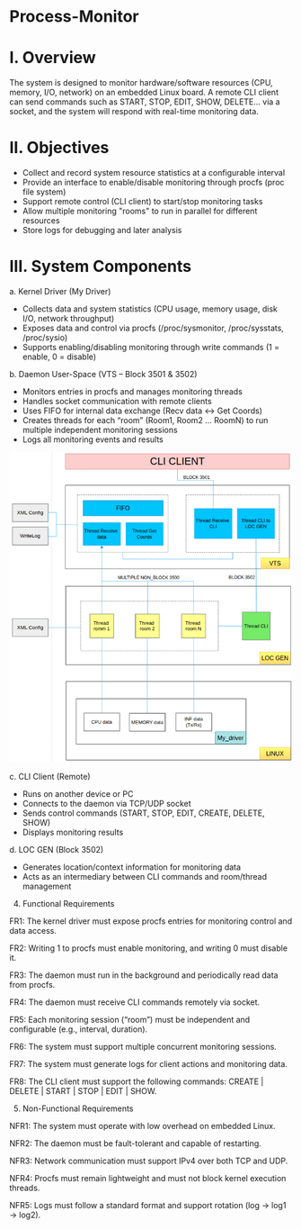 # Process-Monitor
# I. Overview
The system is designed to monitor hardware/software resources (CPU, memory, I/O, network) on an embedded Linux board. A remote CLI client can send commands such as START, STOP, EDIT, SHOW, DELETE... via a socket, and the system will respond with real-time monitoring data.
# II. Objectives
- Collect and record system resource statistics at a configurable interval
- Provide an interface to enable/disable monitoring through procfs (proc file system)
- Support remote control (CLI client) to start/stop monitoring tasks
- Allow multiple monitoring "rooms" to run in parallel for different resources
- Store logs for debugging and later analysis
# III. System Components
a. Kernel Driver (My Driver)
- Collects data and system statistics (CPU usage, memory usage, disk I/O, network throughput)
- Exposes data and control via procfs (/proc/sysmonitor, /proc/sysstats, /proc/sysio)
- Supports enabling/disabling monitoring through write commands (1 = enable, 0 = disable)

b. Daemon User-Space (VTS – Block 3501 & 3502)
- Monitors entries in procfs and manages monitoring threads
- Handles socket communication with remote clients
- Uses FIFO for internal data exchange (Recv data ↔ Get Coords)
- Creates threads for each “room” (Room1, Room2 … RoomN) to run multiple independent monitoring sessions
- Logs all monitoring events and results

![System Flowchart](images/Flowchart.png)

c. CLI Client (Remote)
- Runs on another device or PC
- Connects to the daemon via TCP/UDP socket
- Sends control commands (START, STOP, EDIT, CREATE, DELETE, SHOW)
- Displays monitoring results

d. LOC GEN (Block 3502)
- Generates location/context information for monitoring data
- Acts as an intermediary between CLI commands and room/thread management
4. Functional Requirements

FR1: The kernel driver must expose procfs entries for monitoring control and data access.

FR2: Writing 1 to procfs must enable monitoring, and writing 0 must disable it.

FR3: The daemon must run in the background and periodically read data from procfs.

FR4: The daemon must receive CLI commands remotely via socket.

FR5: Each monitoring session (“room”) must be independent and configurable (e.g., interval, duration).

FR6: The system must support multiple concurrent monitoring sessions.

FR7: The system must generate logs for client actions and monitoring data.

FR8: The CLI client must support the following commands: CREATE | DELETE | START | STOP | EDIT | SHOW.

5. Non-Functional Requirements

NFR1: The system must operate with low overhead on embedded Linux.

NFR2: The daemon must be fault-tolerant and capable of restarting.

NFR3: Network communication must support IPv4 over both TCP and UDP.

NFR4: Procfs must remain lightweight and must not block kernel execution threads.

NFR5: Logs must follow a standard format and support rotation (log → log1 → log2).